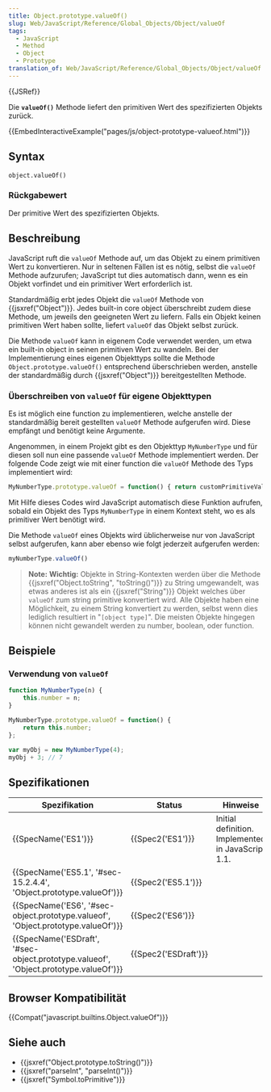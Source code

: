 ```yaml
---
title: Object.prototype.valueOf()
slug: Web/JavaScript/Reference/Global_Objects/Object/valueOf
tags:
  - JavaScript
  - Method
  - Object
  - Prototype
translation_of: Web/JavaScript/Reference/Global_Objects/Object/valueOf
---
```

{{JSRef}}

Die **`valueOf()`** Methode liefert den primitiven Wert des spezifizierten Objekts zurück.

{{EmbedInteractiveExample("pages/js/object-prototype-valueof.html")}}

## Syntax

    object.valueOf()

### Rückgabewert

Der primitive Wert des spezifizierten Objekts.

## Beschreibung

JavaScript ruft die `valueOf` Methode auf, um das Objekt zu einem primitiven Wert zu konvertieren. Nur in seltenen Fällen ist es nötig, selbst die `valueOf` Methode aufzurufen; JavaScript tut dies automatisch dann, wenn es ein Objekt vorfindet und ein primitiver Wert erforderlich ist.

Standardmäßig erbt jedes Objekt die `valueOf` Methode von {{jsxref("Object")}}. Jedes built-in core object überschreibt zudem diese Methode, um jeweils den geeigneten Wert zu liefern. Falls ein Objekt keinen primitiven Wert haben sollte, liefert `valueOf` das Objekt selbst zurück.

Die Methode `valueOf` kann in eigenem Code verwendet werden, um etwa ein built-in object in seinen primitiven Wert zu wandeln. Bei der Implementierung eines eigenen Objekttyps sollte die Methode `Object.prototype.valueOf()` entsprechend überschrieben werden, anstelle der standardmäßig durch {{jsxref("Object")}} bereitgestellten Methode.

### Überschreiben von `valueOf` für eigene Objekttypen

Es ist möglich eine function zu implementieren, welche anstelle der standardmäßig bereit gestellten `valueOf` Methode aufgerufen wird. Diese empfängt und benötigt keine Argumente.

Angenommen, in einem Projekt gibt es den Objekttyp `MyNumberType` und für diesen soll nun eine passende `valueOf` Methode implementiert werden. Der folgende Code zeigt wie mit einer function die `valueOf` Methode des Typs implementiert wird:

```js
MyNumberType.prototype.valueOf = function() { return customPrimitiveValue; };
```

Mit Hilfe dieses Codes wird JavaScript automatisch diese Funktion aufrufen, sobald ein Objekt des Typs `MyNumberType` in einem Kontext steht, wo es als primitiver Wert benötigt wird.

Die Methode `valueOf` eines Objekts wird üblicherweise nur von JavaScript selbst aufgerufen, kann aber ebenso wie folgt jederzeit aufgerufen werden:

```js
myNumberType.valueOf()
```

> **Note:** **Wichtig:** Objekte in String-Kontexten werden über die Methode {{jsxref("Object.toString", "toString()")}} zu String umgewandelt, was etwas anderes ist als ein {{jsxref("String")}} Objekt welches über `valueOf` zum string primitive konvertiert wird. Alle Objekte haben eine Möglichkeit, zu einem String konvertiert zu werden, selbst wenn dies lediglich resultiert in "`[object type]`". Die meisten Objekte hingegen können nicht gewandelt werden zu number, boolean, oder function.

## Beispiele

### Verwendung von `valueOf`

```js
function MyNumberType(n) {
    this.number = n;
}

MyNumberType.prototype.valueOf = function() {
    return this.number;
};

var myObj = new MyNumberType(4);
myObj + 3; // 7
```

## Spezifikationen

| Spezifikation                                                                                                    | Status                       | Hinweise                                           |
| ---------------------------------------------------------------------------------------------------------------- | ---------------------------- | -------------------------------------------------- |
| {{SpecName('ES1')}}                                                                                         | {{Spec2('ES1')}}         | Initial definition. Implemented in JavaScript 1.1. |
| {{SpecName('ES5.1', '#sec-15.2.4.4', 'Object.prototype.valueOf')}}                         | {{Spec2('ES5.1')}}     |                                                    |
| {{SpecName('ES6', '#sec-object.prototype.valueof', 'Object.prototype.valueOf')}}     | {{Spec2('ES6')}}         |                                                    |
| {{SpecName('ESDraft', '#sec-object.prototype.valueof', 'Object.prototype.valueOf')}} | {{Spec2('ESDraft')}} |                                                    |

## Browser Kompatibilität

{{Compat("javascript.builtins.Object.valueOf")}}

## Siehe auch

- {{jsxref("Object.prototype.toString()")}}
- {{jsxref("parseInt", "parseInt()")}}
- {{jsxref("Symbol.toPrimitive")}}
